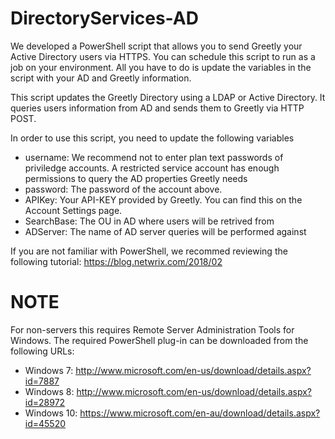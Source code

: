 # DirectoryServices-AD

We developed a PowerShell script that allows you to send Greetly your Active Directory users via HTTPS. You can schedule this script to run as a job on your environment. All you have to do is update the variables in the script with your AD and Greetly information.

This script updates the Greetly Directory using a LDAP or Active Directory. It queries users information from AD and sends them to Greetly via HTTP POST.
     
In order to use this script, you need to update the following variables
- username: We recommend not to enter plan text passwords of priviledge accounts. A restricted service account has enough permissions to query the AD properties Greetly needs
- password: The password of the account above.
- APIKey: Your API-KEY provided by Greetly. You can find this on the Account Settings page.
- SearchBase: The OU in AD where users will be retrived from
- ADServer: The name of AD server queries will be performed against

If you are not familiar with PowerShell, we recommed reviewing the following tutorial: https://blog.netwrix.com/2018/02

# NOTE

For non-servers this requires Remote Server Administration Tools for Windows. The required PowerShell plug-in can be downloaded from the following URLs:

- Windows 7: http://www.microsoft.com/en-us/download/details.aspx?id=7887
- Windows 8: http://www.microsoft.com/en-us/download/details.aspx?id=28972
- Windows 10: https://www.microsoft.com/en-au/download/details.aspx?id=45520

